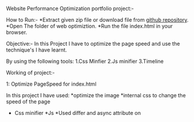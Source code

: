Website Performance Optimization portfolio project:-

How to Run:-
*Extract given zip file or download file from [github repository](https://chaudharylakshya5.github.io/weboptimisationproject/).
*Open The folder of web optimiztion.
*Run the file index.html in your browser.

Objective:-
In this Project I have to optimize the page speed and use the technique's I have learnt.

By using the following tools:
1.Css Minfier
2.Js minifier
3.Timeline


Working of  project:-

1: Optimize PageSpeed for index.html

In this project I have used:
*optimize the image
*internal css to change the speed of the page
* Css minifier
*Js 
*Used differ and async attribute on <script>.

2: Optimization Frames per Second in pizza.html

In this project I have used:
*Used differ and async attribute on <script>.
*optimize the images.

3: Optimizing main.js:-
*Used Js minifer
*Used the timeline to optimze the page.
*Used differ and async attribute on <script>.
*Optimizing loops.